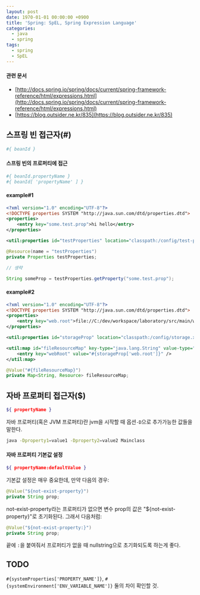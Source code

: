 ```yaml
---
layout: post
date: 1970-01-01 00:00:00 +0900
title: 'Spring: SpEL, Spring Expression Language'
categories:
  - java
  - spring
tags:
  - spring
  - SpEL
---
```


#### 관련 문서
- [http://docs.spring.io/spring/docs/current/spring-framework-reference/html/expressions.html](http://docs.spring.io/spring/docs/current/spring-framework-reference/html/expressions.html)
- [https://blog.outsider.ne.kr/835](https://blog.outsider.ne.kr/835)

## 스프링 빈 접근자(#)
```bash
#{ beanId }
```

#### 스프링 빈의 프로퍼티에 접근
```bash
#{ beanId.propertyName }
#{ beanId[ 'propertyName' ] }
```

#### example#1
```xml
<?xml version="1.0" encoding="UTF-8"?>
<!DOCTYPE properties SYSTEM "http://java.sun.com/dtd/properties.dtd">
<properties>
	<entry key="some.test.prop">hi hello</entry>
</properties>
```
```xml
<util:properties id="testProperties" location="classpath:/config/test-properties.xml" />
```
```java
@Resource(name = "testProperties")
private Properties testProperties;

// 생략

String someProp = testProperties.getProperty("some.test.prop");
```

#### example#2
```xml
<?xml version="1.0" encoding="UTF-8"?>
<!DOCTYPE properties SYSTEM "http://java.sun.com/dtd/properties.dtd">
<properties>
	<entry key="web.root">file://C:/dev/workspace/laboratory/src/main/webapp</entry>
</properties>
```
```xml
<util:properties id="storageProp" location="classpath:/config/storage.xml" />
```
```xml
<util:map id="fileResourceMap" key-type="java.lang.String" value-type="org.springframework.core.io.Resource">
	<entry key="webRoot" value="#{storageProp['web.root']}" />
</util:map>
```
```java
@Value("#{fileResourceMap}")
private Map<String, Resource> fileResourceMap;
```

## 자바 프로퍼티 접근자($)
```bash
${ propertyName }
```

자바 프로퍼티(혹은 JVM 프로퍼티)란 jvm을 시작할 때 옵션`-D`으로 추가가능한 값들을 말한다.
```bash
java -Dproperty1=value1 -Dproperty2=value2 Mainclass
```

#### 자바 프로퍼티 기본값 설정
```bash
${ propertyName:defaultValue }
```
기본값 설정은 매우 중요한데, 만약 다음의 경우:
```java
@Value("${not-exist-property}")
private String prop;
```
not-exist-property라는 프로퍼티가 없으면 변수 prop의 값은 "${not-exist-property}"로 초기화된다.
그래서 다음처럼:
```java
@Value("${not-exist-property:}")
private String prop;
```
끝에 `:`을 붙여줘서 프로퍼티가 없을 때 nullstring으로 초기화되도록 하는게 좋다.

## TODO
`#{systemProperties['PROPERTY_NAME']}`, `#{systemEnvironment['ENV_VARIABLE_NAME']}` 둘의 차이 확인할 것.
